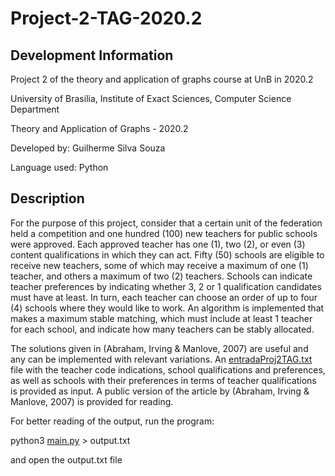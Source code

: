 # Project-2-TAG-2020.2

## Development Information

Project 2 of the theory and application of graphs course at UnB in 2020.2

University of Brasilia, Institute of Exact Sciences,  Computer Science Department

Theory and Application of Graphs - 2020.2

Developed by: Guilherme Silva Souza

Language used: Python

## Description

For the purpose of this project, consider that a certain unit of the federation held a competition and one hundred (100) new teachers for public schools were approved. Each approved teacher has one (1), two (2), or even (3) content qualifications in which they can act. Fifty (50) schools are eligible to receive new teachers, some of which may receive a maximum of one (1) teacher, and others a maximum of two (2) teachers. Schools can indicate teacher preferences by indicating whether 3, 2 or 1 qualification candidates must have at least. In turn, each teacher can choose an order of up to four (4) schools where they would like to work. An algorithm is implemented that makes a maximum stable matching, which must include at least 1 teacher for each school, and indicate how many teachers can be stably allocated.

The solutions given in (Abraham, Irving & Manlove, 2007) are useful and any can be implemented with relevant variations. An [entradaProj2TAG.txt](entradaProj2TAG.txt) file with the teacher code indications, school qualifications and preferences, as well as schools with their preferences in terms of teacher qualifications is provided as input. A public version of the article by (Abraham, Irving & Manlove, 2007) is provided for reading.

For better reading of the output, run the program:

python3 [main.py](main.py) > output.txt

and open the output.txt file